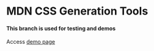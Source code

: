 MDN CSS Generation Tools
====

#### This branch is used for testing and demos


Access [demo page](http://redenergy.github.io/GSoC/ "CSS Tools")
